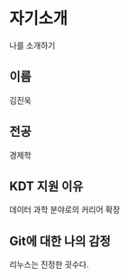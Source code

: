 # 자기소개
나를 소개하기

## 이름
김진욱

## 전공
경제학

## KDT 지원 이유
데이터 과학 분야로의 커리어 확장

## Git에 대한 나의 감정
리누스는 진정한 굇수다.
